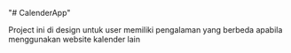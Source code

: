 "# CalenderApp" 

Project ini di design untuk user memiliki pengalaman yang berbeda apabila menggunakan website kalender lain